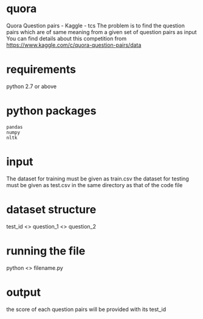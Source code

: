# quora
Quora Question pairs - Kaggle - tcs
The problem is to find the question pairs which are of same meaning from a given set of question pairs as input
You can find details about this competition from
https://www.kaggle.com/c/quora-question-pairs/data

# requirements
  python 2.7 or above
  # python packages
    pandas
    numpy
    nltk

# input
The dataset for training must be given as train.csv
the dataset for testing must be given as test.csv
in the same directory as that of the code file

# dataset structure
test_id <> question_1 <> question_2 

# running the file
python <> filename.py

# output
the score of each question pairs will be provided with its test_id
